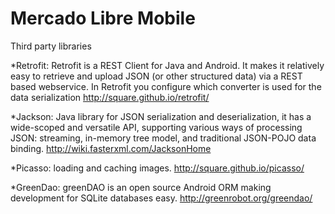 # Mercado Libre Mobile

Third party libraries

*Retrofit: Retrofit is a REST Client for Java and Android. It makes it relatively easy to retrieve and upload JSON (or other structured data) via a REST based webservice. In Retrofit you configure which converter is used for the data serialization http://square.github.io/retrofit/

*Jackson: Java library for JSON serialization and deserialization, it has a wide-scoped and versatile API, supporting various ways of processing JSON: streaming, in-memory tree model, and traditional JSON-POJO data binding. http://wiki.fasterxml.com/JacksonHome

*Picasso: loading and caching images. http://square.github.io/picasso/

*GreenDao: greenDAO is an open source Android ORM making development for SQLite databases easy. http://greenrobot.org/greendao/
